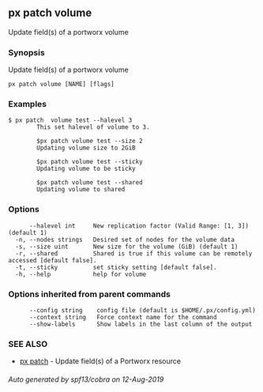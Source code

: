 ## px patch volume

Update field(s) of a portworx volume

### Synopsis

Update field(s) of a portworx volume

```
px patch volume [NAME] [flags]
```

### Examples

```
$ px patch  volume test --halevel 3
		This set halevel of volume to 3.

		$px patch volume test --size 2
		Updating volume size to 2GiB

		$px patch volume test --sticky
		Updating volume to be sticky

		$px patch volume test --shared
		Updating volume to shared
```

### Options

```
      --halevel int     New replication factor (Valid Range: [1, 3]) (default 1)
  -n, --nodes strings   Desired set of nodes for the volume data
  -s, --size uint       New size for the volume (GiB) (default 1)
  -r, --shared          Shared is true if this volume can be remotely accessed [default false].
  -t, --sticky          set sticky setting [default false].
  -h, --help            help for volume
```

### Options inherited from parent commands

```
      --config string    config file (default is $HOME/.px/config.yml)
      --context string   Force context name for the command
      --show-labels      Show labels in the last column of the output
```

### SEE ALSO

* [px patch](px_patch.md)	 - Update field(s) of a Portworx resource

###### Auto generated by spf13/cobra on 12-Aug-2019
